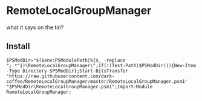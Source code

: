 # RemoteLocalGroupManager
what it says on the tin?

## Install
```
$PSModDir="$($env:PSModulePath|%{$_ -replace ";.*"})\RemoteLocalGroupManager\";if(!(Test-Path($PSModDir))){New-Item -Type Directory $PSModDir};Start-BitsTransfer 'https://raw.githubusercontent.com/dark-coffee/RemoteLocalGroupManager/master/RemoteLocalGroupManager.psm1' "$PSModDir\RemoteLocalGroupManager.psm1";Import-Module RemoteLocalGroupManager;
```
